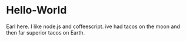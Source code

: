 # Hello-World
Earl here. I like node.js and coffeescript. ive had tacos on the moon and then far superior tacos on Earth.
